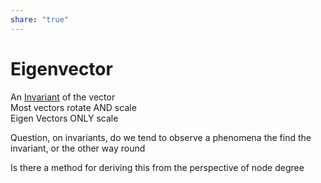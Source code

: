```yaml
---  
share: "true"  
---  
```

# Eigenvector  
An [Invariant](Invariant.md) of the vector  
Most vectors rotate AND scale  
Eigen Vectors ONLY scale  
  
  
Question, on invariants, do we tend to observe a phenomena the find the invariant, or the other way round  
  
  
Is there a method for deriving this from the perspective of node degree